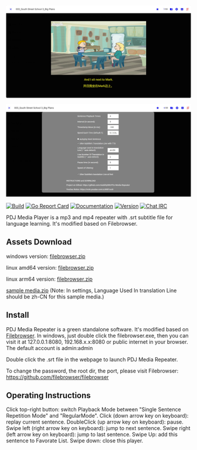 ![Preview](https://github.com/niubility000/PDJ-Media-Repeater/blob/main/!!!notes/screenshot1.jpg)

![Preview](https://github.com/niubility000/PDJ-Media-Repeater/blob/main/!!!notes/screenshot2.jpg)

[![Build](https://github.com/filebrowser/filebrowser/actions/workflows/main.yaml/badge.svg)](https://github.com/filebrowser/filebrowser/actions/workflows/main.yaml)
[![Go Report Card](https://goreportcard.com/badge/github.com/filebrowser/filebrowser?style=flat-square)](https://goreportcard.com/report/github.com/filebrowser/filebrowser)
[![Documentation](https://img.shields.io/badge/godoc-reference-blue.svg?style=flat-square)](http://godoc.org/github.com/filebrowser/filebrowser)
[![Version](https://img.shields.io/github/release/filebrowser/filebrowser.svg?style=flat-square)](https://github.com/filebrowser/filebrowser/releases/latest)
[![Chat IRC](https://img.shields.io/badge/freenode-%23filebrowser-blue.svg?style=flat-square)](http://webchat.freenode.net/?channels=%23filebrowser)

PDJ Media Player is a mp3 and mp4 repeater with .srt subtitle file for language learning. It's modified based on Filebrowser. 

## Assets Download
windows version:
[filebrowser.zip](https://github.com/niubility000/PDJ-Media-Repeater/releases/download/v2.0/filebrowser-windows-64.zip)

linux amd64 version:
[filebrowser.zip](https://github.com/niubility000/PDJ-Media-Repeater/releases/download/v2.0/filebrowser-linux-amd64.zip)

linux arm64 version:
[filebrowser.zip](https://github.com/niubility000/PDJ-Media-Repeater/releases/download/v2.0/filebrowser-linux-arm64.zip)

[sample media.zip](https://github.com/niubility000/PDJ-Media-Repeater/files/14895563/sample.media.zip)
(Note: In settings, Language Used In translation Line should be zh-CN for this sample media.)

## Install
PDJ Media Repeater is a green standalone software. It's modified based on [Filebrowser](https://github.com/filebrowser/filebrowser). 
In windows, just double click the filebrowser.exe, then you can visit it at 127.0.0.1:8080, 192.168.x.x:8080 or public internet in your browser. The default account is admin:admin

Double click the .srt file in the webpage to launch PDJ Media Repeater. 

To change the password, the root dir, the port, please visit Filebrowser: https://github.com/filebrowser/filebrowser 

## Operating Instructions
Click top-right button: switch Playback Mode between "Single Sentence Repetition Mode" and "RegularMode".
Click (down arrow key on keyboard): replay current sentence.
DoubleClick (up arrow key on keyboard): pause.
Swipe left (right arrow key on keyboard): jump to next sentence.
Swipe right (left arrow key on keyboard): jump to last sentence.
Swipe Up: add this sentence to Favorate List.
Swipe down: close this player.
